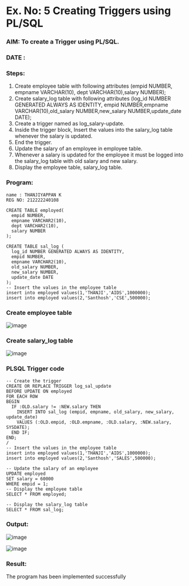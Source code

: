 # Ex. No: 5 Creating Triggers using PL/SQL

### AIM: To create a Trigger using PL/SQL.
### DATE :


### Steps:
1. Create employee table with following attributes (empid NUMBER, empname VARCHAR(10), dept VARCHAR(10),salary NUMBER);
2. Create salary_log table with following attributes (log_id NUMBER GENERATED ALWAYS AS IDENTITY, empid NUMBER,empname VARCHAR(10),old_salary NUMBER,new_salary NUMBER,update_date DATE);
3. Create a trigger named as log_salary-update.
4. Inside the trigger block, Insert the values into the salary_log table whenever the salary is updated.
5. End the trigger.
6. Update the salary of an employee in employee table.
7. Whenever a salary is updated for the employee it must be logged into the salary_log table with old salary and new salary.
8. Display the employee table, salary_log table.

### Program:
```
name : THANJIYAPPAN K
REG NO: 212222240108
```
```
CREATE TABLE employed(
  empid NUMBER,
  empname VARCHAR2(10),
  dept VARCHAR2(10),
  salary NUMBER
);

CREATE TABLE sal_log (
  log_id NUMBER GENERATED ALWAYS AS IDENTITY,
  empid NUMBER,
  empname VARCHAR2(10),
  old_salary NUMBER,
  new_salary NUMBER,
  update_date DATE
);
-- Insert the values in the employee table
insert into employed values(1,'THANJI','AIDS',1000000);
insert into employed values(2,'Santhosh','CSE',500000);
```
### Create employee table
![image](https://github.com/22009011/Ex-No-5-Creating-Triggers-using-PL-SQL/assets/118343461/96a0e4a0-ef4a-4064-bffd-3016445b8edd)

### Create salary_log table
![image](https://github.com/22009011/Ex-No-5-Creating-Triggers-using-PL-SQL/assets/118343461/c9b5b61e-e814-42cf-b933-87166693aa16)

### PLSQL Trigger code
```
-- Create the trigger
CREATE OR REPLACE TRIGGER log_sal_update
BEFORE UPDATE ON employed
FOR EACH ROW
BEGIN
  IF :OLD.salary != :NEW.salary THEN
    INSERT INTO sal_log (empid, empname, old_salary, new_salary, update_date)
    VALUES (:OLD.empid, :OLD.empname, :OLD.salary, :NEW.salary, SYSDATE);
  END IF;
END;
/
-- Insert the values in the employee table
insert into employed values(1,'THANJI','AIDS',1000000);
insert into employed values(2,'Santhosh','SALES',500000);

-- Update the salary of an employee
UPDATE employed
SET salary = 60000
WHERE empid = 1;
-- Display the employee table
SELECT * FROM employed;

-- Display the salary_log table
SELECT * FROM sal_log;
```
### Output:
![image](https://github.com/22009011/Ex-No-5-Creating-Triggers-using-PL-SQL/assets/118343461/ae678b1c-2a2c-4a3e-97ab-7ca60c255819)

![image](https://github.com/22009011/Ex-No-5-Creating-Triggers-using-PL-SQL/assets/118343461/0ea87b94-8dea-46e8-8018-1573ba9953d8)

### Result:
The program has been implemented successfully
